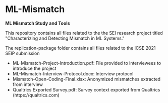 # ML-Mismatch
<b>ML Mismatch Study and Tools</b>

This repository contains all files related to the the SEI research project titled "Characterizing and Detecting Mismatch in ML Systems."

The replication-package folder contains all files related to the ICSE 2021 SEIP submission

<ul>
  <li>ML-Mismatch-Project-Introduction.pdf: File provided to interviewees to introduce the project</li>
  <li>ML-Mismatch-Interview-Protocol.docx: Interview protocol</li>
  <li>Mismatch-Open-Coding-Final.xlsx: Anonymized mismatches extracted from interview</li>
  <li>Qualtrics Exported Survey.pdf: Survey context exported from Qualtrics (https://qualtrics.com)</li>
</ul>
